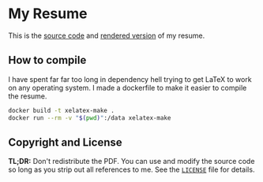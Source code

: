 # My Resume

This is the [source code](./resume.tex) and [rendered version](./resume.pdf) of
my resume.

## How to compile

I have spent far far too long in dependency hell trying to get LaTeX to work on any operating system. I made a dockerfile to make it easier to compile the resume.

```bash
docker build -t xelatex-make .
docker run --rm -v "$(pwd)":/data xelatex-make
```

## Copyright and License

**TL;DR:** Don't redistribute the PDF. You can use and modify the source code so
long as you strip out all references to me. See the [`LICENSE`](./LICENSE) file
for details.
